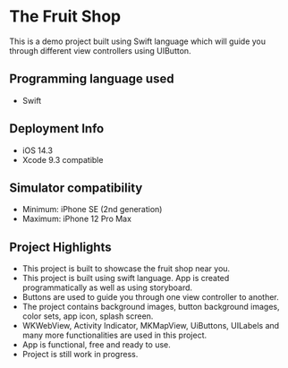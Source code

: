 # The Fruit Shop

This is a demo project built using Swift language which will guide you through different view controllers using UIButton.

## Programming language used
- Swift

## Deployment Info
- iOS 14.3
- Xcode 9.3 compatible

## Simulator compatibility
- Minimum: iPhone SE (2nd generation)
- Maximum: iPhone 12 Pro Max

## Project Highlights
- This project is built to showcase the fruit shop near you.
- This project is built using swift language. App is created programmatically as well as using storyboard.
- Buttons are used to guide you through one view controller to another.
- The project contains background images, button background images, color sets, app icon, splash screen.
- WKWebView, Activity Indicator, MKMapView, UiButtons, UILabels and many more functionalities are used in this project.
- App is functional, free and ready to use.
- Project is still work in progress.
